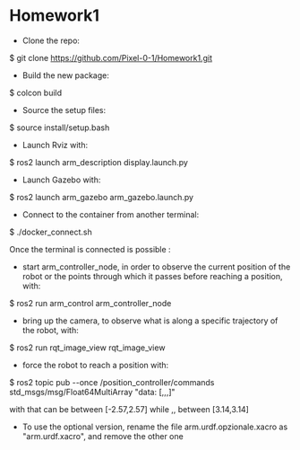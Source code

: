 # Homework1

- Clone the repo:

$ git clone https://github.com/Pixel-0-1/Homework1.git


- Build the new package:

$ colcon build


- Source the setup files:

$ source install/setup.bash


- Launch Rviz with:

$ ros2 launch arm_description display.launch.py


- Launch Gazebo with:

$ ros2 launch arm_gazebo arm_gazebo.launch.py


- Connect to the container from another terminal:

$ ./docker_connect.sh 


Once the terminal is connected is possible :

- start arm_controller_node, in order to observe the current position of the robot or the points through which it passes before reaching a position, with:

$ ros2 run arm_control arm_controller_node


- bring up the camera, to observe what is along a specific trajectory of the robot, with:

$ ros2 run rqt_image_view  rqt_image_view


- force the robot to reach a position with:

$ ros2 topic pub --once /position_controller/commands std_msgs/msg/Float64MultiArray "data: [<jo>,<j1>,<j2>,<j3>]"

with <jo> that can be between [-2.57,2.57]
while <j1>,<j2>,<j3> between [3.14,3.14]

- To use the optional version, rename the file arm.urdf.opzionale.xacro as "arm.urdf.xacro", and remove the other one
